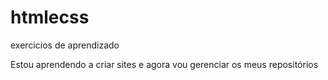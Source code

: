 # htmlecss
 exercicios de aprendizado

Estou aprendendo a criar sites e agora vou gerenciar os meus repositórios